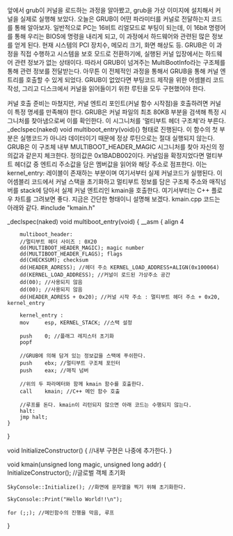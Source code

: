 앞에서 grub이 커널을 로드하는 과정을 알아봤고, grub을 가상 이미지에 설치해서 커널을 실제로 실행해 보았다.
오늘은 GRUB이 어떤 파라미터를 커널로 전달하는지 코드를 통해 알아보자.
일반적으로 PC는 16비트 리얼모드로 부팅이 되는데, 이 16bit 명령어를 통해 우리는 BIOS에 명령을 내리게 되고, 이 과정에서 하드웨어와 관련된 많은 정보를 얻게 된다. 
현재 시스템의 PCI 장치수, 메모리 크기, 화면 해상도 등. 
GRUB은 이 과정을 직접 수행하고 시스템을 보호 모드로 전환하기에, 실행된 커널 입장에서는 하드웨어 관련 정보가 없는 상태이다. 
따라서 GRUB이 넘겨주는 MultiBootInfo라는 구조체를 통해 관련 정보를 전달받는다.
아무튼 이 전체적인 과정을 통해서 GRUB을 통해 커널 엔트리를 호출할 수 있게 되었다. 
GRUB이 없었다면 부팅코드 제작을 위한 어셈블리 코드 작성, 그리고 디스크에서 커널을 읽어들이기 위한 루틴을 모두 구현했어야 한다.

커널 호출 준비는 마쳤지만, 커널 엔트리 포인트(커널 함수 시작점)을 호출하려면 커널이 특정 명세를 만족해야 한다. GRUB은 커널 파일의 최초 80KB 부분을 검색해 특정 시그니처를 찾아냄으로써 이를 확인한다.
이 시그니처를 '멀티부트 헤더 구조체'라 부른다. 
_declspec(naked) void multiboot_entry(void){} 형태로 진행된다. 이 함수의 첫 부분은 실행코드가 아니라 데이터이기 때문에 정상 루틴으로는 절대 실행되지 않는다. GRUB은 이 구조체 내부 MULTIBOOT_HEADER_MAGIC 시그니처를 찾아 자신의 정의값과 같은지 체크한다.
정의값은 0x1BADB002이다.
커널임을 확정지었다면 멀티부트 헤더값 중 엔트리 주소값을 담은 멤버값을 읽어와 해당 주소로 점프한다. 이는 kernel_entry: 레이블이 존재하는 부분이며 여기서부터 실제 커널코드가 실행된다.
이 어셈블리 코드에서 커널 스택을 초기화하고 멀티부트 정보를 담은 구조체 주소와 매직넘버를 stack에 담아서 실제 커널 엔트리인 kmain을 호출한다.
여기서부터는 C++ 플로우 차트를 그려보면 좋다. 지금은 간단한 형태이니 설명해 보겠다.
kmain.cpp 코드는 아래와 같다.
#include "kmain.h"

_declspec(naked) void multiboot_entry(void)
{
	__asm {
		align 4
  
		multiboot_header:
		//멀티부트 헤더 사이즈 : 0X20
		dd(MULTIBOOT_HEADER_MAGIC); magic number
		dd(MULTIBOOT_HEADER_FLAGS); flags
		dd(CHECKSUM); checksum
		dd(HEADER_ADRESS); //헤더 주소 KERNEL_LOAD_ADDRESS+ALIGN(0x100064)
		dd(KERNEL_LOAD_ADDRESS); //커널이 로드된 가상주소 공간
		dd(00); //사용되지 않음
		dd(00); //사용되지 않음
		dd(HEADER_ADRESS + 0x20); //커널 시작 주소 : 멀티부트 헤더 주소 + 0x20, kernel_entry
			
		kernel_entry :
		mov     esp, KERNEL_STACK; //스택 설정

		push    0; //플래그 레지스터 초기화
		popf

		//GRUB에 의해 담겨 있는 정보값을 스택에 푸쉬한다.
		push    ebx; //멀티부트 구조체 포인터
		push    eax; //매직 넘버

		//위의 두 파라메터와 함께 kmain 함수를 호출한다.
		call    kmain; //C++ 메인 함수 호출

		//루프를 돈다. kmain이 리턴되지 않으면 아래 코드는 수행되지 않는다.
		halt:
		jmp halt;
	}
}

void InitializeConstructor()
{
	//내부 구현은 나중에 추가한다.
}

void kmain(unsigned long magic, unsigned long addr)
{
	InitializeConstructor(); //글로벌 객체 초기화

	SkyConsole::Initialize(); //화면에 문자열을 찍기 위해 초기화한다.

	SkyConsole::Print("Hello World!!\n");

	for (;;); //메인함수의 진행을 막음, 루프
}
